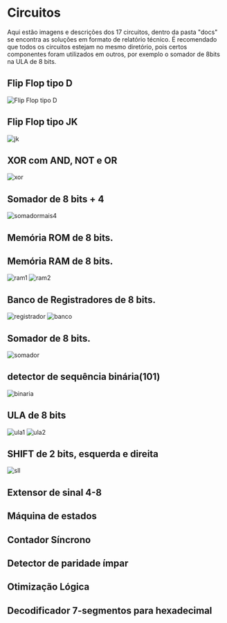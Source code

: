 
# Circuitos

Aqui estão imagens e descrições dos 17 circuitos, dentro da pasta "docs" se encontra as soluções em formato de relatório técnico.
É recomendado que todos os circuitos estejam no mesmo diretório, pois certos componentes foram utilizados em outros, por exemplo o somador de 8bits na ULA de 8 bits.

## Flip Flop tipo D
![Flip Flop tipo D](imgs/flipflop_d.png)

## Flip Flop tipo JK
![jk](imgs/flipflop_jk.png)

## XOR com AND, NOT e OR
![xor](imgs/xor.png)

## Somador de 8 bits + 4
![somadormais4](imgs/somador_mais_4.png)

## Memória ROM de 8 bits.
## Memória RAM de 8 bits.
![ram1](imgs/ram1.png)
![ram2](imgs/ram2.png)
## Banco de Registradores de 8 bits.
![registrador](imgs/registrador.png)
![banco](imgs/banco_registradores.png)
## Somador de 8 bits.
![somador](imgs/somador_8bits.png)
## detector de sequência binária(101)
![binaria](imgs/detector_sequencia_binaria.png)
## ULA de 8 bits
![ula1](imgs/ula_1.png)
![ula2](imgs/ula_2.png)
## SHIFT de 2 bits, esquerda e direita
![sll]()
## Extensor de sinal 4-8
## Máquina de estados
## Contador Síncrono
## Detector de paridade ímpar
## Otimização Lógica 
## Decodificador 7-segmentos para hexadecimal
![]()
